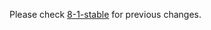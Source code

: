 
Please check [8-1-stable](https://github.com/rails/rails/blob/8-1-stable/actiontext/CHANGELOG.md) for previous changes.
